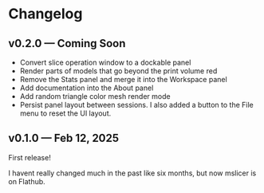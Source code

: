 # Changelog

## v0.2.0 &mdash; Coming Soon

- Convert slice operation window to a dockable panel
- Render parts of models that go beyond the print volume red
- Remove the Stats panel and merge it into the Workspace panel
- Add documentation into the About panel
- Add random triangle color mesh render mode
- Persist panel layout between sessions. I also added a button to the File menu to reset the UI layout.

## v0.1.0 &mdash; Feb 12, 2025

First release!

I havent really changed much in the past like six months, but now mslicer is on Flathub.
